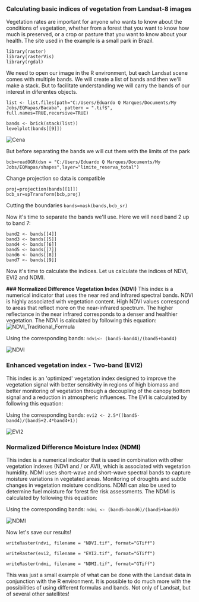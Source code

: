 ### **Calculating basic indices of vegetation from Landsat-8 images**

Vegetation rates are important for anyone who wants to know about the conditions of vegetation, whether from a forest that you want to know how much is preserved, or a crop or pasture that you want to know about your health. The site used in the example is a small park in Brazil.

```
library(raster)
library(rasterVis)
library(rgdal)
```

We need to open our image in the R environment, but each Landsat scene comes with multiple bands. We will create a list of bands and then we'll make a stack. But to facilitate understanding we will carry the bands of our interest in diferentes objects.

```
list <- list.files(path="C:/Users/Eduardo Q Marques/Documents/My Jobs/EQMapas/Bacaba", pattern = ".tif$", full.names=TRUE,recursive=TRUE)

bands <- brick(stack(list))
levelplot(bands[[9]])

```

![Cena](https://user-images.githubusercontent.com/24628679/61597081-0d8fd780-abe2-11e9-9f5c-9edf8c523b79.jpg)

But before separating the bands we will cut them with the limits of the park

`bcb=readOGR(dsn = "C:/Users/Eduardo Q Marques/Documents/My Jobs/EQMapas/shapes",layer="limite_reserva_total")`

Change projection so data is compatible
```
proj=projection(bands[[1]])
bcb_sr=spTransform(bcb,proj)
```

Cutting the boundaries
`bands=mask(bands,bcb_sr)`

Now it's time to separate the bands we'll use. Here we will need band 2 up to band 7:
```
band2 <- bands[[4]]
band3 <- bands[[5]]
band4 <- bands[[6]]
band5 <- bands[[7]]
band6 <- bands[[8]]
band7 <- bands[[9]]
```

Now it's time to calculate the indices. Let us calculate the indices of NDVI, EVI2 and NDMI.

**### Normalized Difference Vegetation Index (NDVI)**
This index is a numerical indicator that uses the near red and infrared spectral bands. NDVI is highly associated with vegetation content. High NDVI values correspond to areas that reflect more on the near-infrared spectrum. The higher reflectance in the near infrared corresponds to a denser and healthier vegetation. The NDVI is calculated by following this equation:
![NDVI_Traditional_Formula](https://user-images.githubusercontent.com/24628679/61597106-6d867e00-abe2-11e9-9592-49c173d23369.jpg)


Using the corresponding bands:
`ndvi<- (band5-band4)/(band5+band4)`


![NDVI](https://user-images.githubusercontent.com/24628679/61597125-a6265780-abe2-11e9-9ca2-906b8a166b65.jpg)


### **Enhanced vegetation index - Two-band (EVI2)**
This index is an 'optimized' vegetation index designed to improve the vegetation signal with better sensitivity in regions of high biomass and better monitoring of vegetation through a decoupling of the canopy bottom signal and a reduction in atmospheric influences. The EVI is calculated by following this equation:

Using the corresponding bands:
`evi2 <- 2.5*((band5-band4)/(band5+2.4*band4+1))`


![EVI2](https://user-images.githubusercontent.com/24628679/61597139-e4bc1200-abe2-11e9-9cb7-539cfd2167cf.jpg)


### **Normalized Difference Moisture Index (NDMI)**
This index is a numerical indicator that is used in combination with other vegetation indexes (NDVI and / or AVI), which is associated with vegetation humidity. NDMI uses short-wave and short-wave spectral bands to capture moisture variations in vegetated areas. Monitoring of droughts and subtle changes in vegetation moisture conditions. NDMI can also be used to determine fuel moisture for forest fire risk assessments. The NDMI is calculated by following this equation:

Using the corresponding bands:
`ndmi <- (band5-band6)/(band5+band6)`

![NDMI](https://user-images.githubusercontent.com/24628679/61597146-fdc4c300-abe2-11e9-82b6-a3e67d144feb.jpg)


Now let's save our results!

```
writeRaster(ndvi, filename = "NDVI.tif", format="GTiff")

writeRaster(evi2, filename = "EVI2.tif", format="GTiff")

writeRaster(ndmi, filename = "NDMI.tif", format="GTiff")
```

This was just a small example of what can be done with the Landsat data in conjunction with the R environment. It is possible to do much more with the possibilities of using different formulas and bands. Not only of Landsat, but of several other satellites!
